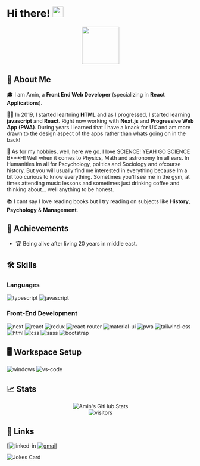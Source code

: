 # Hi there! <img src="https://media.giphy.com/media/hvRJCLFzcasrR4ia7z/giphy.gif" width="29px" height="29px">

<div id="header" align="center">
  <img src="https://media.giphy.com/media/M9gbBd9nbDrOTu1Mqx/giphy.gif" width="100"/>
</div>

## 🚀 About Me

🎓 I am Amin, a **Front End Web Developer** (specializing in **React Applications**).

👨‍💻 In 2019, I started leartning **HTML** and as I progressed, I started learning **javascript** and **React**. Right now working with **Next.js** and **Progressive Web App (PWA)**. During years I learned that I have a knack for UX and am more drawn to the design aspect of the apps rather than whats going on in the back!

🎸 As for my hobbies, well, here we go. I love SCIENCE! YEAH GO SCIENCE B***H! Well when it comes to Physics, Math and astronomy Im all ears. In Humanities Im all for Pscychology, politics and Sociology and ofcourse history. But you will usually find me interested in everything because Im a bit too curious to know everything. Sometimes you'll see me in the gym, at times attending music lessons and sometimes just drinking coffee and thinking about... well anything to be honest.

📚 I cant say I love reading books but I try reading on subjects like **History**, **Psychology** & **Management**.

## 🏅 Achievements

-   🏆 Being alive after living 20 years in middle east.

## 🛠️ Skills

### Languages

![typescript](https://img.shields.io/badge/TypeScript-3178C6?style=for-the-badge&logo=typescript&logoColor=white)
![javascript](https://img.shields.io/badge/JavaScript-323330?style=for-the-badge&logo=javascript&logoColor=F7DF1E)

### Front-End Development

![next](https://img.shields.io/badge/Next-000000?style=for-the-badge&logo=nextdotjs&logoColor=FFFFFF)
![react](https://img.shields.io/badge/React-20232A?style=for-the-badge&logo=react&logoColor=61DAFB)
![redux](https://img.shields.io/badge/Redux-593D88?style=for-the-badge&logo=redux&logoColor=white)
![react-router](https://img.shields.io/badge/React_Router-CA4245?style=for-the-badge&logo=react-router&logoColor=white)
![material-ui](https://img.shields.io/badge/Material_UI-0081CB?style=for-the-badge&logo=mui&logoColor=white)
![pwa](https://img.shields.io/badge/Progressive_Web_App-4285F4?style=for-the-badge&logo=googlechrome&logoColor=white)
![tailwind-css](https://img.shields.io/badge/tailwind_css-06B6D4?style=for-the-badge&logo=tailwind-css&logoColor=white)
![html](https://img.shields.io/badge/HTML5-E34F26?style=for-the-badge&logo=html5&logoColor=white)
![css](https://img.shields.io/badge/CSS3-1572B6?style=for-the-badge&logo=css3&logoColor=white)
![sass](https://img.shields.io/badge/SASS-CC6699?style=for-the-badge&logo=sass&logoColor=white)
![bootstrap](https://img.shields.io/badge/Bootstrap-563D7C?style=for-the-badge&logo=bootstrap&logoColor=white)

## 🖥️ Workspace Setup

![windows](https://img.shields.io/badge/Windows_10-0078D6?style=for-the-badge&logo=windows&logoColor=white)
![vs-code](https://img.shields.io/badge/VS_Code-007ACC?style=for-the-badge&logo=Visual-Studio-Code&logoColor=white)

## 📈 Stats

<div align="center">
    <img src="https://github-readme-stats.vercel.app/api?username=aminDaryan&show_icons=true&hide_border=true" alt="Amin's GitHub Stats">
    <br />
    <img src="https://visitor-badge.laobi.icu/badge?page_id=aminDaryan.about" alt="visitors">
</div>

## 🔗 Links

[![linked-in](https://www.linkedin.com/in/amin-daryan/?lipi=urn%3Ali%3Apage%3Anotifications_index_index%3B845a4727-e5ad-4621-b9ab-26dea005fef5)
[![gmail](https://img.shields.io/badge/Gmail-D14836?style=for-the-badge&logo=Gmail&logoColor=white)](mailto:https://github.com/ruppysuppy)

<!-- Markdown -->

![Jokes Card](https://readme-jokes.vercel.app/api)
